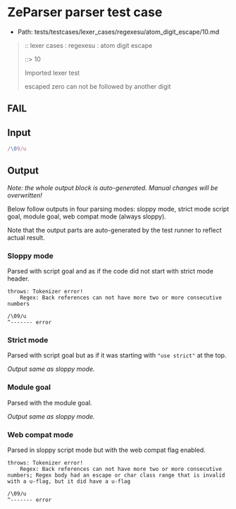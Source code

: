 # ZeParser parser test case

- Path: tests/testcases/lexer_cases/regexesu/atom_digit_escape/10.md

> :: lexer cases : regexesu : atom digit escape
>
> ::> 10
>
> Imported lexer test
>
> escaped zero can not be followed by another digit

## FAIL

## Input

`````js
/\09/u
`````

## Output

_Note: the whole output block is auto-generated. Manual changes will be overwritten!_

Below follow outputs in four parsing modes: sloppy mode, strict mode script goal, module goal, web compat mode (always sloppy).

Note that the output parts are auto-generated by the test runner to reflect actual result.

### Sloppy mode

Parsed with script goal and as if the code did not start with strict mode header.

`````
throws: Tokenizer error!
    Regex: Back references can not have more two or more consecutive numbers

/\09/u
^------- error
`````

### Strict mode

Parsed with script goal but as if it was starting with `"use strict"` at the top.

_Output same as sloppy mode._

### Module goal

Parsed with the module goal.

_Output same as sloppy mode._

### Web compat mode

Parsed in sloppy script mode but with the web compat flag enabled.

`````
throws: Tokenizer error!
    Regex: Back references can not have more two or more consecutive numbers; Regex body had an escape or char class range that is invalid with a u-flag, but it did have a u-flag

/\09/u
^------- error
`````

